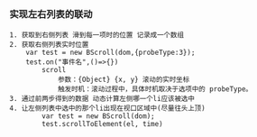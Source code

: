### 实现左右列表的联动
    1. 获取到右侧列表 滑到每一项时的位置 记录成一个数组
    2. 获取右侧列表实时位置
        var test = new BScroll(dom,{probeType:3});
        test.on("事件名",()=>{})
            scroll
                参数：{Object} {x, y} 滚动的实时坐标
                触发时机：滚动过程中，具体时机取决于选项中的 probeType。
    3. 通过前两步得到的数据 动态计算左侧哪一个li应该被选中
    4. 让左侧列表中选中的那个li出现在视口区域中(尽量往头上顶)
            var test = new BScroll(dom);
            test.scrollToElement(el, time)